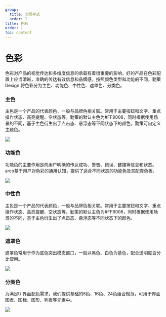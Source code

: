 ```yaml
---
group:
  title: 全局样式
  order: 2
title: 色彩
order: 1
toc: content
---
```


# 色彩

色彩对产品的视觉传达和多维度信息的承载有着很重要的影响，好的产品在色彩配置上应当清晰，准确的传达有效信息和品牌感。按照颜色类型和功能的不同，勤策 Design 将色彩分为主色、功能色、中性色、遮罩色、分类色。

### 主色

主色是一个产品的代表颜色，一般与品牌色相关联。常用于主要按钮和文字、重点操作状态、高亮提醒、空状态等。勤策的默认主色为#FF9008，同时根据使用场景的不同，基于主色衍生出了点击态、悬浮态等不同状态下的颜色。勤策可自定义主题色。

<img class="preview-img no-padding" src="https://res.waiqin365.com/d/qince-design/colors/1.png">

### 功能色

功能色的主要作用是向用户明确的传达成功、警告、错误、链接等信息和状态。arco基于用户对色彩的通用认知，提供了适合不同状态的功能色及其配套色板。

<img class="preview-img no-padding" src="https://res.waiqin365.com/d/qince-design/colors/2.png">

### 中性色

主色是一个产品的代表颜色，一般与品牌色相关联。常用于主要按钮和文字、重点操作状态、高亮提醒、空状态等。勤策的默认主色为#FF9008，同时根据使用场景的不同，基于主色衍生出了点击态、悬浮态等不同状态下的颜色。

<img class="preview-img no-padding" src="https://res.waiqin365.com/d/qince-design/colors/3.png">

### 遮罩色

遮罩色常用于作为底色突出模态窗口，一般以黑色、白色为基色，配合透明度百分比使用。

<img class="preview-img no-padding" src="https://res.waiqin365.com/d/qince-design/colors/4.png">

### 分类色

为满足UI界面配色需求，我们提供基础的8色、16色、24色组合规范，可用于界面图表、图标、图形、列表等元素中。

<img class="preview-img no-padding" src="https://res.waiqin365.com/d/qince-design/colors/5.png">
